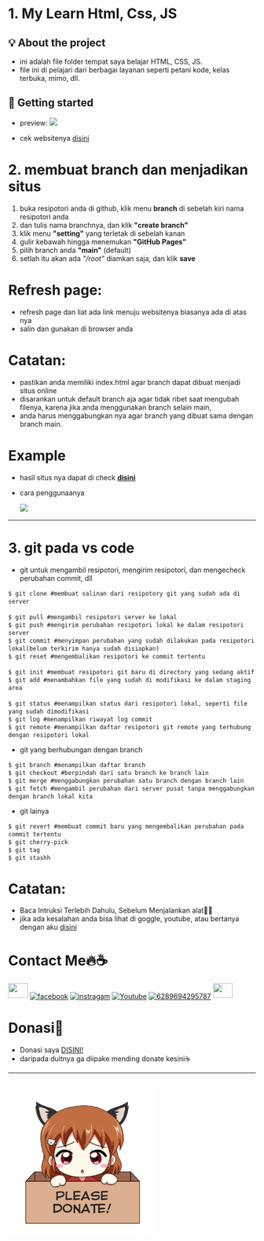 # **1. My Learn Html, Css, JS**
## 💡 About the project
- ini adalah file folder tempat saya belajar HTML, CSS, JS.
- file ini di pelajari dari berbagai layanan seperti petani kode, kelas terbuka, mimo, dll.

## 🚀 Getting started
- preview:
  <img float="left" src="https://ariafatah0711.github.io/portofolio_v.1/image/project-2.png">

- cek websitenya [disini](https://ariafatah0711.github.io/html_aria/)

# **2. membuat branch dan menjadikan situs**

1. buka resipotori anda di github, klik menu <b>branch</b> di sebelah kiri nama resipotori anda
2. dan tulis nama branchnya, dan klik <b>"create branch"</b>
3. klik menu <b>"setting"</b> yang terletak di sebelah kanan
4. gulir kebawah hingga menemukan <b>"GitHub Pages"</b>
5. pilih branch anda <b>"main"</b> (default)
6. setlah itu akan ada <i>"/root"</i> diamkan saja, dan klik <b>save</b>
  
# **Refresh page:**
- refresh page dan liat ada link menuju websitenya biasanya ada di atas nya
- salin dan gunakan di browser anda

# **Catatan:**
- pastikan anda memiliki index.html agar branch dapat dibuat menjadi situs online
- disarankan untuk default branch aja agar tidak ribet saat mengubah filenya, karena jika anda menggunakan branch selain main,
- anda harus menggabungkan nya agar branch yang dibuat sama dengan branch main.

# **Example**
- hasil situs nya dapat di check <b><a href="https://ariafatah0711.github.io/html_aria/" target="blank">disini</a></b>
- cara penggunaanya

  <img float="left" src="https://i.imgur.com/Vyl8cA6.jpeg">

<hr />

# **3. git pada vs code**
- git untuk mengambil resipotori, mengirim resipotori, dan mengecheck perubahan commit, dll
```
$ git clone #membuat salinan dari resipotory git yang sudah ada di server

$ git pull #mengambil resipotori server ke lokal
$ git push #mengirim perubahan resipotori lokal ke dalam resipotori server
$ git commit #menyimpan perubahan yang sudah dilakukan pada resipotori lokal(belum terkirim hanya sudah disiapkan)
$ git reset #mengembalikan resipotori ke commit tertentu

$ git init #membuat resipotori git baru di directory yang sedang aktif
$ git add #menambahkan file yang sudah di modifikasi ke dalam staging area

$ git status #menampilkan status dari resipotori lokal, seperti file yang sudah dimodifikasi
$ git log #menampilkan riwayat log commit
$ git remote #menampilkan daftar resipotori git remote yang terhubung dengan resipotori lokal
```

- git yang berhubungan dengan branch
```
$ git branch #menampilkan daftar branch
$ git checkout #berpindah dari satu branch ke branch lain
$ git merge #menggabungkan perubahan satu branch dengan branch lain
$ git fetch #mengambil perubahan dari server pusat tanpa menggabungkan dengan branch lokal kita
```

- git lainya
```
$ git revert #membuat commit baru yang mengembalikan perubahan pada commit tertentu
$ git cherry-pick
$ git tag
$ git stashh
```

# **Catatan:**
- Baca Intruksi Terlebih Dahulu, Sebelum Menjalankan alat🌸😀
- jika ada kesalahan anda bisa lihat di goggle, youtube, atau bertanya dengan aku <a href="https://wa.me/6289509221496?text=Halo+Bang+Aria" target="blank">disini</a>

# **Contact Me🔥☕**
<p align="left">
<a href="https://www.github.com/ariafatah0711"><img height="30" width="40" src="https://camo.githubusercontent.com/b079fe922f00c4b86f1b724fbc2e8141c468794ce8adbc9b7456e5e1ad09c622/68747470733a2f2f6564656e742e6769746875622e696f2f537570657254696e7949636f6e732f696d616765732f7376672f6769746875622e737667"></a>
<a href="https://fb.com/aria.anom.9" target="blank"><img align="center" src="https://raw.githubusercontent.com/rahuldkjain/github-profile-readme-generator/master/src/images/icons/Social/facebook.svg" alt="facebook" height="30" width="40" /></a>
<a href="https://instagram.com/ariaf.my.id" target="blank"><img align="center" src="https://raw.githubusercontent.com/rahuldkjain/github-profile-readme-generator/master/src/images/icons/Social/instagram.svg" alt="instragam" height="30" width="40" /></a>
<a href="https://youtube.com/@juniorgaming8876" target="blank"><img align="center" src="https://raw.githubusercontent.com/rahuldkjain/github-profile-readme-generator/master/src/images/icons/Social/youtube.svg" alt="Youtube" height="30" width="40" /></a>
<a href="https://wa.me/6289509221496?text=Halo+Bang+Aria" target="blank"><img align="center" src="https://raw.githubusercontent.com/rahuldkjain/github-profile-readme-generator/master/src/images/icons/Social/whatsapp.svg" alt="6289694295787" height="30" width="40" /></a>
<a href="https://www.messenger.com/aria.anom.9"><img height="30" width="40" src="https://camo.githubusercontent.com/0b9b5efe8bd5edcdaec78496cf9ddaf6d98cd2b2574e23d5deca0b5e7eae583a/68747470733a2f2f6564656e742e6769746875622e696f2f537570657254696e7949636f6e732f696d616765732f7376672f6d657373656e6765722e737667"></a>

# **Donasi💎**
* Donasi saya <a href="https://saweria.co/ariafatah0711">DISINI!</a>
* daripada duitnya ga diipake mending donate kesini☕
------
  
<a href="https://saweria.co/ariafatah0711"><img src="https://github.com/ariafatah0711/ariafatah0711/raw/main/asset/Donate-Box-PNG.png" alt="donate banh" height="300" width="300"></a>
------
